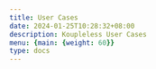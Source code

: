 ```yaml
---
title: User Cases
date: 2024-01-25T10:28:32+08:00
description: Koupleless User Cases
menu: {main: {weight: 60}}
type: docs
---
```

